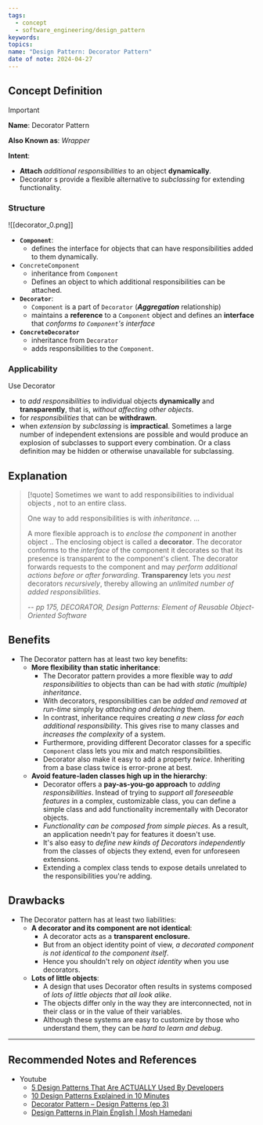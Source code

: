 ```yaml
---
tags:
  - concept
  - software_engineering/design_pattern
keywords: 
topics: 
name: "Design Pattern: Decorator Pattern"
date of note: 2024-04-27
---
```


## Concept Definition

>[!important]
>**Name**: Decorator Pattern
>
>**Also Known as**:  *Wrapper* 
>
>**Intent**: 
>- **Attach** *additional responsibilities* to an object **dynamically**. 
>- Decorator s provide a flexible alternative to *subclassing* for extending functionality.



### Structure

![[decorator_0.png]]

- **`Component`**:
	- defines the interface for objects that can have responsibilities added to them dynamically.
- `ConcreteComponent` 
	- inheritance from `Component`
	- Defines an object to which additional responsibilities can be attached.
- **`Decorator`**: 
	- `Component` is a part of `Decorator` (***Aggregation*** relationship)
	- maintains a **reference** to a `Component` object and defines an **interface** that *conforms to `Component`'s interface*
- **`ConcreteDecorator`**
	- inheritance from `Decorator`
	- adds responsibilities to the `Component`.

### Applicability

Use Decorator 

- to *add responsibilities* to individual objects **dynamically** and **transparently**, that is, *without affecting other objects*.
- for *responsibilities* that can be **withdrawn**.
- when *extension* by *subclassing* is **impractical**. Sometimes a large number of independent extensions are possible and would produce an explosion of subclasses to support every combination. Or a class definition may be hidden or otherwise unavailable for subclassing.


## Explanation

>[!quote]
>Sometimes we want to add responsibilities to individual objects , not to an entire class.
>
>One way to add responsibilities is with *inheritance*. ...
>
>A more flexible approach is to *enclose the component* in another object .. The enclosing object is called a **decorator**. The decorator conforms to the *interface* of the component it decorates so that its presence is transparent to the component's client. The decorator forwards requests to the component and may *perform additional actions* *before or after forwarding*. **Transparency** lets you *nest* decorators *recursively*, thereby allowing an *unlimited number of added responsibilities*.
>
>-- *pp 175, DECORATOR, Design Patterns: Element of Reusable Object-Oriented Software*

## Benefits

- The Decorator pattern has at least two key benefits:
	- **More flexibility than static inheritance**: 
		- The Decorator pattern provides a more flexible way to *add responsibilities* to objects than can be had with *static (multiple) inheritance*. 
		- With decorators, responsibilities can be *added and removed at run-time* simply by *attaching and detaching* them. 
		- In contrast, inheritance requires creating *a new class for each additional responsibility*. This gives rise to many classes and *increases the complexity* of a system. 
		- Furthermore, providing different Decorator classes for a specific `Component` class lets you mix and match responsibilities.
		- Decorator also make it easy to add a property *twice*. Inheriting from a base class twice is error-prone at best.  
	- **Avoid feature-laden classes high up in the hierarchy**: 
		- Decorator offers a **pay-as-you-go approach** to *adding responsibilities*. Instead of trying to *support all foreseeable features* in a complex, customizable class, you can define a simple class and add functionality incrementally with Decorator objects. 
		- *Functionality can be composed from simple pieces*. As a result, an application needn't pay for features it doesn't use. 
		- It's also easy to *define new kinds of Decorators independently* from the classes of objects they extend, even for unforeseen extensions. 
		- Extending a complex class tends to expose details unrelated to the responsibilities you're adding.



## Drawbacks

- The Decorator pattern has at least two liabilities:
	- **A decorator and its component are not identical**: 
		- A decorator acts as a **transparent enclosure.** 
		- But from an object identity point of view, *a decorated component is not identical to the component itself*. 
		- Hence you shouldn't rely on *object identity* when you use decorators.
	- **Lots of little objects**: 
		- A design that uses Decorator often results in systems composed of *lots of little objects that all look alike*. 
		- The objects differ only in the way they are interconnected, not in their class or in the value of their variables. 
		- Although these systems are easy to customize by those who understand them, they can be *hard to learn and debug*.


-----------
##  Recommended Notes and References

- Youtube
	- [5 Design Patterns That Are ACTUALLY Used By Developers](https://www.youtube.com/watch?v=YMAwgRwjEOQ&ab_channel=AlexHyett)
	- [10 Design Patterns Explained in 10 Minutes](https://www.youtube.com/watch?v=tv-_1er1mWI&ab_channel=Fireship)
	- [Decorator Pattern – Design Patterns (ep 3)](https://www.youtube.com/watch?v=GCraGHx6gso&list=PLrhzvIcii6GNjpARdnO4ueTUAVR9eMBpc&index=3&ab_channel=ChristopherOkhravi)
	- [Design Patterns in Plain English | Mosh Hamedani](https://www.youtube.com/watch?v=NU_1StN5Tkk&ab_channel=ProgrammingwithMosh)
